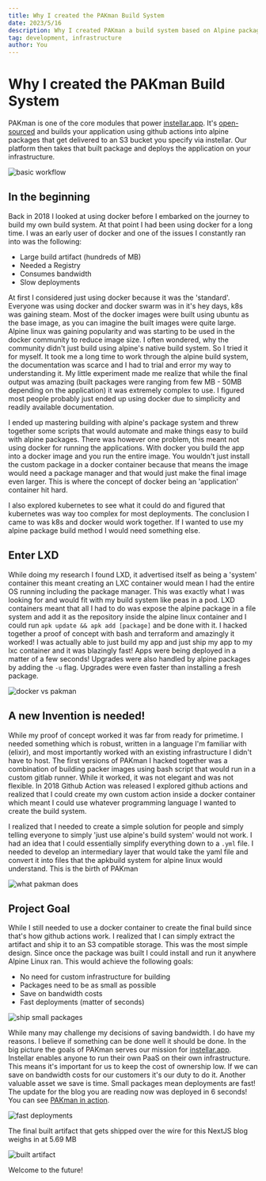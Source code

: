 ```yaml
---
title: Why I created the PAKman Build System
date: 2023/5/16
description: Why I created PAKman a build system based on Alpine packages using Elixir programming language.
tag: development, infrastructure
author: You
---
```


# Why I created the PAKman Build System

PAKman is one of the core modules that power [instellar.app](https://instellar.app). It's [open-sourced](https://github.com/upmaru/pakman) and builds your application using github actions into alpine packages that get delivered to an S3 bucket you specify via instellar. Our platform then takes that built package and deploys the application on your infrastructure.

![basic workflow](/images/why-i-created-pakman/workflow-diagram.png)

## In the beginning

Back in 2018 I looked at using docker before I embarked on the journey to build my own build system. At that point I had been using docker for a long time. I was an early user of docker and one of the issues I constantly ran into was the following:

- Large build artifact (hundreds of MB)
- Needed a Registry
- Consumes bandwidth
- Slow deployments

At first I considered just using docker because it was the 'standard'. Everyone was using docker and docker swarm was in it's hey days, k8s was gaining steam. Most of the docker images were built using ubuntu as the base image, as you can imagine the built images were quite large. Alpine linux was gaining popularity and was starting to be used in the docker community to reduce image size. I often wondered, why the community didn't just build using alpine's native build system. So I tried it for myself. It took me a long time to work through the alpine build system, the documentation was scarce and I had to trial and error my way to understanding it. My little experiment made me realize that while the final output was amazing (built packages were ranging from few MB - 50MB depending on the application) it was extremely complex to use. I figured most people probably just ended up using docker due to simplicity and readily available documentation.

I ended up mastering building with alpine's package system and threw together some scripts that would automate and make things easy to build with alpine packages. There was however one problem, this meant not using docker for running the applications. With docker you build the app into a docker image and you run the entire image. You wouldn't just install the custom package in a docker container because that means the image would need a package manager and that would just make the final image even larger. This is where the concept of docker being an 'application' container hit hard.

I also explored kubernetes to see what it could do and figured that kubernetes was way too complex for most deployments. The conclusion I came to was k8s and docker would work together. If I wanted to use my alpine package build method I would need something else.

## Enter LXD

While doing my research I found LXD, it advertised itself as being a 'system' container this meant creating an LXC container would mean I had the entire OS running including the package manager. This was exactly what I was looking for and would fit with my build system like peas in a pod. LXD containers meant that all I had to do was expose the alpine package in a file system and add it as the repository inside the alpine linux container and I could run `apk update && apk add [package]` and be done with it. I hacked together a proof of concept with bash and terraform and amazingly it worked! I was actually able to just build my app and just ship my app to my lxc container and it was blazingly fast! Apps were being deployed in a matter of a few seconds! Upgrades were also handled by alpine packages by adding the `-u` flag. Upgrades were even faster than installing a fresh package.

![docker vs pakman](/images/why-i-created-pakman/docker-vs-pakman.png)

## A new Invention is needed!

While my proof of concept worked it was far from ready for primetime. I needed something which is robust, written in a language I'm familiar with (elixir), and most importantly worked with an existing infrastructure I didn't have to host. The first versions of PAKman I hacked together was a combination of building packer images using bash script that would run in a custom gitlab runner. While it worked, it was not elegant and was not flexible. In 2018 Github Action was released I explored github actions and realized that I could create my own custom action inside a docker container which meant I could use whatever programming language I wanted to create the build system.

I realized that I needed to create a simple solution for people and simply telling everyone to simply 'just use alpine's build system' would not work. I had an idea that I could essentially simplify everything down to a `.yml` file. I needed to develop an intermediary layer that would take the yaml file and convert it into files that the apkbuild system for alpine linux would understand. This is the birth of PAKman

![what pakman does](/images/why-i-created-pakman/what-pakman-does.png)

## Project Goal

While I still needed to use a docker container to create the final build since that's how github actions work. I realized that I can simply extract the artifact and ship it to an S3 compatible storage. This was the most simple design. Since once the package was built I could install and run it anywhere Alpine Linux ran. This would achieve the following goals:

- No need for custom infrastructure for building
- Packages need to be as small as possible
- Save on bandwidth costs
- Fast deployments (matter of seconds)

![ship small packages](/images/why-i-created-pakman/ship-small-package.png)

While many may challenge my decisions of saving bandwidth. I do have my reasons. I believe if something can be done well it should be done. In the big picture the goals of PAKman serves our mission for [instellar.app](https://instellar.app). Instellar enables anyone to run their own PaaS on their own infrastructure. This means it's important for us to keep the cost of ownership low. If we can save on bandwidth costs for our customers it's our duty to do it. Another valuable asset we save is time. Small packages mean deployments are fast! The update for the blog you are reading now was deployed in 6 seconds! You can see [PAKman in action](https://github.com/upmaru-stage/nimbus/actions).

![fast deployments](/images/why-i-created-pakman/upgrade-timestamp.png)

The final built artifact that gets shipped over the wire for this NextJS blog weighs in at 5.69 MB

![built artifact](/images/why-i-created-pakman/built-artifact.png)

Welcome to the future!

